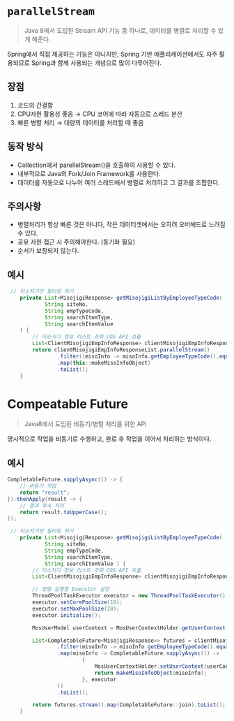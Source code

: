 # `parallelStream`

> Java 8에서 도입된 Stream API 기능 중 하나로, 데이터를 병렬로 처리할 수 있게 해준다.
> 

Spring에서 직접 제공하는 기능은 아니지만, Spring 기반 애플리케이션에서도 자주 활용되므로 Spring과 함께 사용되는 개념으로 많이 다루어진다.

## 장점

1. 코드의 간결함
2. CPU자원 활용성 좋음
→ CPU 코어에 따라 자동으로 스레드 분산
3. 빠른 병렬 처리
→ 대량의 데이터를 처리할 때 좋음

## 동작 방식

- Collection에서 parellelStream()을 호출하여 사용할 수 있다.
- 내부적으로 Java의 Fork/Join Framework를 사용한다.
- 데이터를 자동으로 나누어 여러 스레드에서 병렬로 처리하고 그 결과를 조합한다.

## 주의사항

- 병렬처리가 항상 빠른 것은 아니다, 작은 데이터셋에서는 오히려 오버헤드로 느려질 수 있다.
- 공유 자원 접근 시 주의해야한다. (동기화 필요)
- 순서가 보장되지 않는다.

## 예시

```java
 // 미소지기만 필터링 하기
    private List<MisojigiResponse> getMisojigiListByEmployeeTypeCode(
            String siteNo,
            String empTypeCode,
            String searchItemType,
            String searchItemValue
    ) {
        // 미소지기 정보 리스트 조회 COS API 호출
        List<ClientMisojigiEmpInfoResponse> clientMisojigiEmpInfoResponseList = callMisojigiList(siteNo, "N", searchItemType, searchItemValue).getList();
        return clientMisojigiEmpInfoResponseList.parallelStream()
                .filter((misoInfo -> misoInfo.getEmployeeTypeCode().equals(empTypeCode))) // Employee Type이 S, 미소지기만 필터링 하여 조회
                .map(this::makeMisoInfoObject)
                .toList();
    }
```

# Compeatable Future

> Java8에서 도입된 비동기/병렬 처리를 위한 API
> 

명시적으로 작업을 비동기로 수행하고, 완료 후 작업을 이어서 처리하는 방식이다.

## 예시

```java
CompletableFuture.supplyAsync(() -> {
    // 비동기 작업
    return "result";
}).thenApply(result -> {
    // 결과 후속 처리
    return result.toUpperCase();
});

```

```java
 // 미소지기만 필터링 하기
    private List<MisojigiResponse> getMisojigiListByEmployeeTypeCode(
            String siteNo,
            String empTypeCode,
            String searchItemType,
            String searchItemValue ) {
        // 미소지기 정보 리스트 조회 COS API 호출
        List<ClientMisojigiEmpInfoResponse> clientMisojigiEmpInfoResponseList = callMisojigiList(siteNo, "N", searchItemType, searchItemValue).getList();

        // 병렬 실행할 Executor 설정
        ThreadPoolTaskExecutor executor = new ThreadPoolTaskExecutor();
        executor.setCorePoolSize(10);
        executor.setMaxPoolSize(20);
        executor.initialize();

        MosUserModel userContext = MosUserContextHolder.getUserContext();

        List<CompletableFuture<MisojigiResponse>> futures = clientMisojigiEmpInfoResponseList.stream()
                .filter(misoInfo -> misoInfo.getEmployeeTypeCode().equals(empTypeCode)) // Employee Type이 S, 미소지기만 필터링 하여 조회
                .map(misoInfo -> CompletableFuture.supplyAsync(() ->
                        {
                            MosUserContextHolder.setUserContext(userContext);
                            return makeMisoInfoObject(misoInfo);
                        }, executor
                ))
                .toList();

        return futures.stream().map(CompletableFuture::join).toList();
    }
```